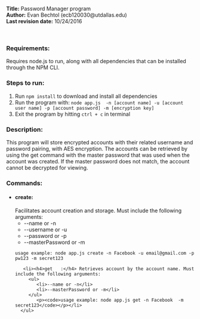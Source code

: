 <div>
   <p><strong>Title:</strong> Password Manager program</br>
   <strong>Author:</strong> Evan Bechtol (ecb120030@utdallas.edu)</br>
   <strong>Last revision date:</strong> 10/24/2016</p></br>
      
</div>
<div>
   <h3>Requirements:</h3><p>Requires node.js to run, along with all dependencies that can be installed through the NPM CLI.</p>
   <h3>Steps to run:</h3>
       <div>
         <ol>
            <li>Run <code>npm install</code>  to download and install all dependencies</li>
            <li>Run the program with: <code>node app.js <command> -n [account name] -u [account user name] -p [account password] -m [encryption key]</code></li>
            <li>Exit the program by hitting <code>ctrl + c</code> in terminal</li>
         </ol>
      </div>
        
   <h3>Description:</h3> <p>This program will store encrypted accounts with their related username and password pairing, with
        AES encryption. The accounts can be retrieved by using the get command with the master password that was used
        when the account was created. If the master password does not match, the account cannot be decrypted for viewing.</p>
     
   <h3>Commands:</h3>
      <ul>
         <li><h4>create:</h4> Facilitates account creation and storage. Must include the following arguments:
            <ul>
               <li>--name or -n</li>
               <li>--username or -u</li>
               <li>--password or -p</li>
               <li>--masterPassword or -m</li>
            </ul>
            <p><code>usage example: node app.js create -n Facebook -u email@gmail.com -p pw123 -m secret123</code></p></li>
            
       <li><h4>get   :</h4> Retrieves account by the account name. Must include the following arguments:
         <ul>
            <li>--name or -n</li>
            <li>--masterPassword or -m</li>
         </ul>
            <p><code>usage example: node app.js get -n Facebook  -m secret123</code></p></li>
      </ul>
       
</div>
